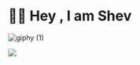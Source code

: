 # 👋🏻  Hey , I am Shev 
![giphy (1)](https://user-images.githubusercontent.com/83142040/197181698-42f3536d-7a39-4e97-a09c-c44f8831ff38.gif)






![](https://github-readme-streak-stats.herokuapp.com/?user=mshevaatallah&theme=dark&hide_border=false)



